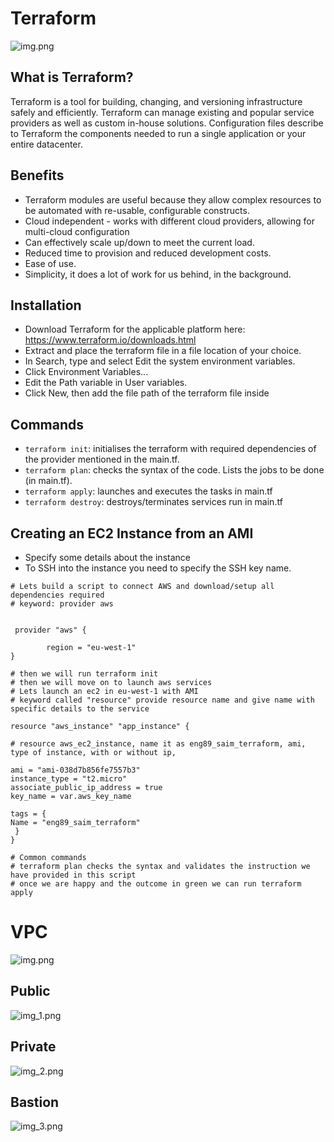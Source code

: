 # Terraform
![img.png](images/img.png)
## What is Terraform?
Terraform is a tool for building, changing, and versioning infrastructure safely and efficiently. Terraform can manage existing and popular service providers as well as custom in-house solutions. Configuration files describe to Terraform the components needed to run a single application or your entire datacenter.

## Benefits
- Terraform modules are useful because they allow complex resources to be automated with re-usable, configurable constructs.
- Cloud independent - works with different cloud providers, allowing for multi-cloud configuration
- Can effectively scale up/down to meet the current load.
- Reduced time to provision and reduced development costs.
- Ease of use.
- Simplicity, it does a lot of work for us behind, in the background.

## Installation
- Download Terraform for the applicable platform here: https://www.terraform.io/downloads.html
- Extract and place the terraform file in a file location of your choice.
- In Search, type and select Edit the system environment variables.
- Click Environment Variables...
- Edit the Path variable in User variables.
- Click New, then add the file path of the terraform file inside

## Commands 
- `terraform init`: initialises the terraform with required dependencies of the provider mentioned in the main.tf.
- `terraform plan`: checks the syntax of the code. Lists the jobs to be done (in main.tf).
- `terraform apply`: launches and executes the tasks in main.tf
- `terraform destroy`: destroys/terminates services run in main.tf

## Creating an EC2 Instance from an AMI
- Specify some details about the instance
- To SSH into the instance you need to specify the SSH key name. 
```
# Lets build a script to connect AWS and download/setup all dependencies required
# keyword: provider aws


 provider "aws" {

        region = "eu-west-1"
}

# then we will run terraform init
# then we will move on to launch aws services
# Lets launch an ec2 in eu-west-1 with AMI
# keyword called "resource" provide resource name and give name with specific details to the service

resource "aws_instance" "app_instance" {

# resource aws_ec2_instance, name it as eng89_saim_terraform, ami, type of instance, with or without ip,

ami = "ami-038d7b856fe7557b3"
instance_type = "t2.micro"
associate_public_ip_address = true
key_name = var.aws_key_name

tags = {
Name = "eng89_saim_terraform"
 }
}

# Common commands
# terraform plan checks the syntax and validates the instruction we have provided in this script
# once we are happy and the outcome in green we can run terraform apply
```
# VPC
![img.png](images5/img.png)
## Public
![img_1.png](images/img_1.png)
## Private
![img_2.png](images/img_2.png)
## Bastion
![img_3.png](images/img_3.png)